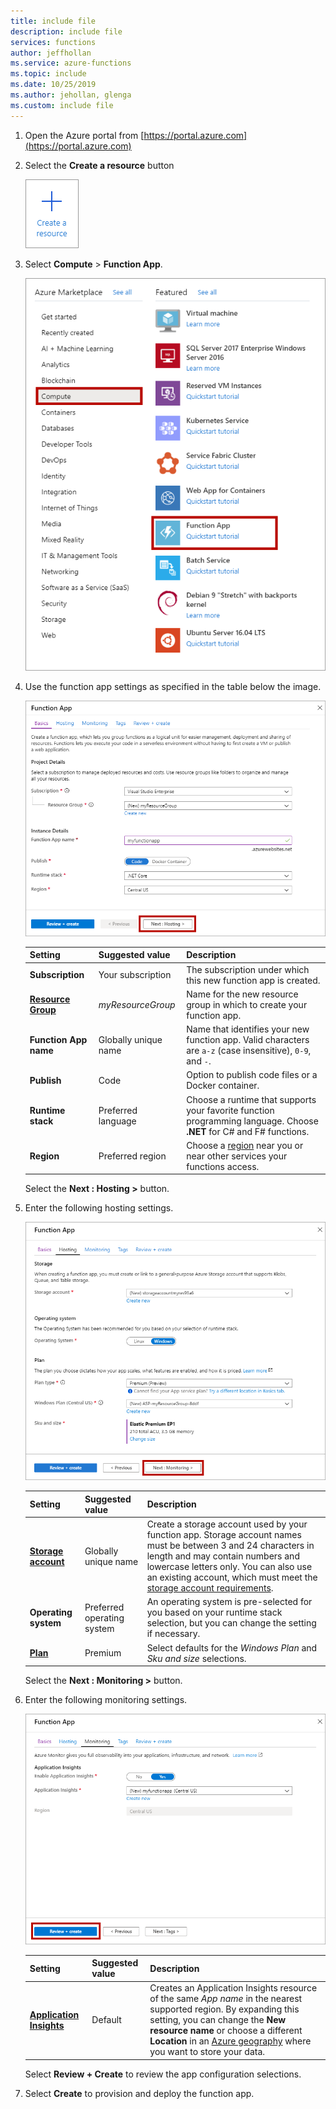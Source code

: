 ```yaml
---
title: include file
description: include file
services: functions
author: jeffhollan
ms.service: azure-functions
ms.topic: include
ms.date: 10/25/2019
ms.author: jehollan, glenga
ms.custom: include file
---
```


1. Open the Azure portal from [https://portal.azure.com](https://portal.azure.com)

1. Select the **Create a resource** button

    ![Create resource](./media/functions-create-function-app-portal/function-app-create-resource.png)

1. Select **Compute** > **Function App**.

    ![Create a function app in the Azure portal](./media/functions-premium-create/function-app-create-start.png)

1. Use the function app settings as specified in the table below the image.

    ![Basics](./media/functions-premium-create/function-app-create-basics.png)

    | Setting      | Suggested value  | Description |
    | ------------ | ---------------- | ----------- |
    | **Subscription** | Your subscription | The subscription under which this new function app is created. |
    | **[Resource Group](../articles/azure-resource-manager/resource-group-overview.md)** |  *myResourceGroup* | Name for the new resource group in which to create your function app. |
    | **Function App name** | Globally unique name | Name that identifies your new function app. Valid characters are `a-z` (case insensitive), `0-9`, and `-`.  |
    |**Publish**| Code | Option to publish code files or a Docker container. |
    | **Runtime stack** | Preferred language | Choose a runtime that supports your favorite function programming language. Choose **.NET** for C# and F# functions. |
    |**Region**| Preferred region | Choose a [region](https://azure.microsoft.com/regions/) near you or near other services your functions access. |

    Select the **Next : Hosting >** button.

1. Enter the following hosting settings.

    ![Hosting](./media/functions-premium-create/function-app-premium-create-hosting.png)

    | Setting      | Suggested value  | Description |
    | ------------ | ---------------- | ----------- |
    | **[Storage account](../articles/storage/common/storage-quickstart-create-account.md)** |  Globally unique name |  Create a storage account used by your function app. Storage account names must be between 3 and 24 characters in length and may contain numbers and lowercase letters only. You can also use an existing account, which must meet the [storage account requirements](../articles/azure-functions/functions-scale.md#storage-account-requirements). |
    |**Operating system**| Preferred operating system | An operating system is pre-selected for you based on your runtime stack selection, but you can change the setting if necessary. |
    | **[Plan](../articles/azure-functions/functions-scale.md)** | Premium | Select defaults for the *Windows Plan* and *Sku and size* selections.  |

    Select the **Next : Monitoring >** button.

1. Enter the following monitoring settings.

    ![Monitoring](./media/functions-create-function-app-portal/function-app-create-monitoring.png)

    | Setting      | Suggested value  | Description |
    | ------------ | ---------------- | ----------- |
    | **[Application Insights](../articles/azure-functions/functions-monitoring.md)** | Default | Creates an Application Insights resource of the same *App name* in the nearest supported region. By expanding this setting, you can change the **New resource name** or choose a different **Location** in an [Azure geography](https://azure.microsoft.com/global-infrastructure/geographies/) where you want to store your data. |

    Select **Review + Create** to review the app configuration selections.

1. Select **Create** to provision and deploy the function app.